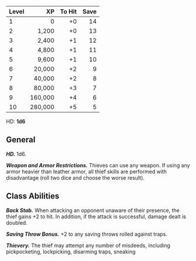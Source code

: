 | Level | XP  | To Hit | Save |
| ----- | --: | --: | ------: |
| 1 | 0 | +0 | 14 |
| 2 | 1,200 | +0 | 13 |
| 3 | 2,400 | +1 | 12 |
| 4 | 4,800 | +1 | 11 |
| 5 | 9,600 | +1 | 10 |
| 6 | 20,000 | +2 | 9 |
| 7 | 40,000 | +2 | 8 |
| 8 | 80,000 | +3 | 7 |
| 9 | 160,000 | +4 | 6 |
| 10 | 280,000 | +5 | 5 |

HD: **1d6**

## General
***HD.*** 1d6.

***Weapon and Armor Restrictions.*** Thieves can use any weapon. If using any armor heavier than leather armor, all thief skills are performed with disadvantage (roll two dice and choose the worse result).

## Class Abilities
***Back Stab.*** When attacking an opponent unaware of their presence, the thief gains +2 to hit. In addition, if the attack is successful, damage dealt is doubled.

***Saving Throw Bonus.*** +2 to any saving throws rolled against traps.

***Thievery.*** The thief may attempt any number of misdeeds, including pickpocketing, lockpicking, disarming traps, sneaking